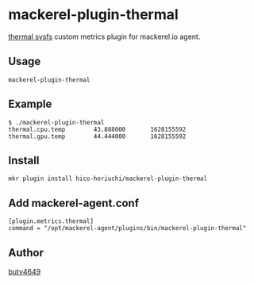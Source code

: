 # mackerel-plugin-thermal

[thermal sysfs](https://www.kernel.org/doc/html/latest/driver-api/thermal/sysfs-api.html) custom metrics plugin for mackerel.io agent.

## Usage

```
mackerel-plugin-thermal
```

## Example

```
$ ./mackerel-plugin-thermal
thermal.cpu.temp        43.888000       1628155592
thermal.gpu.temp        44.444000       1628155592
```

## Install

```
mkr plugin install hico-horiuchi/mackerel-plugin-thermal
```

## Add mackerel-agent.conf

```
[plugin.metrics.thermal]
command = "/opt/mackerel-agent/plugins/bin/mackerel-plugin-thermal"
```

## Author

[buty4649](https://github.com/buty4649/)
